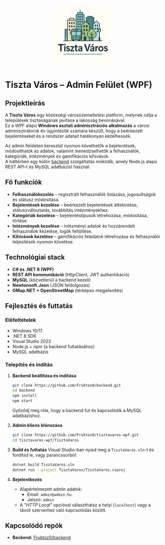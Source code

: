 <p align="center">
  <img src="tisztavaros_logo.png" alt="Tiszta Város logó" width="200"/>
</p>

# Tiszta Város – Admin Felület (WPF)

## Projektleírás
A **Tiszta Város** egy közösségi városüzemeltetési platform, melynek célja a települések tisztaságának javítása a lakosság bevonásával.  
Ez a WPF alapú **Windows asztali adminisztrációs alkalmazás** a városi adminisztrátorok és ügyintézők számára készült, hogy a beérkezett bejelentéseket és a rendszer adatait hatékonyan kezelhessék.  

Az admin felületen keresztül nyomon követhetők a bejelentések, módosíthatók az adatok, valamint menedzselhetők a felhasználók, kategóriák, intézmények és gamifikációs kihívások.  
A háttérben egy külön [backend](https://github.com/Fruktoz0/backend) szolgáltatás működik, amely Node.js alapú REST API-t és MySQL adatbázist használ.

## Fő funkciók
- **Felhasználókezelés** – regisztrált felhasználók listázása, jogosultságok és státusz módosítása.  
- **Bejelentések kezelése** – beérkezett bejelentések áttekintése, státuszváltoztatás, továbbítás intézményekhez.  
- **Kategóriák kezelése** – bejelentéstípusok létrehozása, módosítása, törlése.  
- **Intézmények kezelése** – intézményi adatok és hozzárendelt felhasználók kezelése, logók feltöltése.  
- **Kihívások kezelése** – gamifikációs feladatok létrehozása és felhasználói teljesítések nyomon követése.  

## Technológiai stack
- **C# és .NET 8 (WPF)**
- **REST API kommunikáció** (HttpClient, JWT authentikáció)
- **MySQL** (közvetlenül a backend kezeli)
- **Newtonsoft.Json** (JSON feldolgozás)
- **GMap.NET + OpenStreetMap** (térképes megjelenítés)

## Fejlesztés és futtatás

### Előfeltételek
- Windows 10/11  
- .NET 8 SDK  
- Visual Studio 2022  
- Node.js + npm (a backend futtatásához)  
- MySQL adatbázis  

### Telepítés és indítás
1. **Backend beállítása és indítása**
   ```bash
   git clone https://github.com/Fruktoz0/backend.git
   cd backend
   npm install
   npm start
   ```
   Győződj meg róla, hogy a backend fut és kapcsolódik a MySQL adatbázishoz.

2. **Admin kliens klónozása**
   ```bash
   git clone https://github.com/Fruktoz0/tisztavaros-wpf.git
   cd tisztavaros-wpf/TisztaVaros
   ```

3. **Build és futtatás**
   Visual Studio-ban nyisd meg a `TisztaVaros.sln`-t és fordítsd le, vagy parancssorból:
   ```bash
   dotnet build TisztaVaros.sln
   dotnet run --project TisztaVaros/TisztaVaros.csproj
   ```

4. **Bejelentkezés**
   - Alapértelmezett admin adatok:  
     - Email: `admin@admin.hu`  
     - Jelszó: `admin`  
   - A *“HTTP Local”* opcióval választhatsz a helyi (`localhost`) vagy a távoli szerverhez való kapcsolódás között.

## Kapcsolódó repók
- **Backend:** [Fruktoz0/backend](https://github.com/Fruktoz0/backend)
